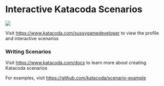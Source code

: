 # Interactive Katacoda Scenarios

[![](http://shields.katacoda.com/katacoda/sussygamedeveloper/count.svg)](https://www.katacoda.com/sussygamedeveloper "Get your profile on Katacoda.com")

Visit https://www.katacoda.com/sussygamedeveloper to view the profile and interactive scenarios

### Writing Scenarios
Visit https://www.katacoda.com/docs to learn more about creating Katacoda scenarios

For examples, visit https://github.com/katacoda/scenario-example
